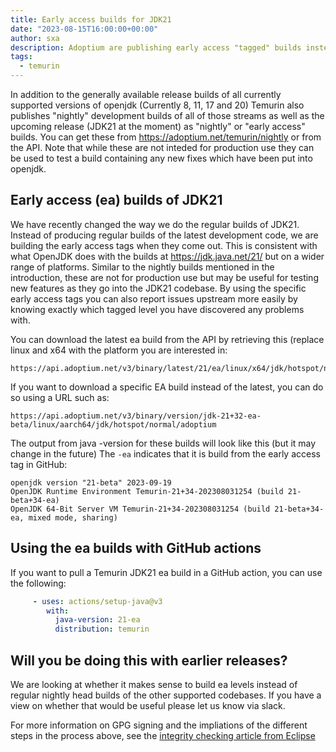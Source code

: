 ```yaml
---
title: Early access builds for JDK21
date: "2023-08-15T16:00:00+00:00"
author: sxa
description: Adoptium are publishing early access "tagged" builds instead of nightlies for JDK21
tags:
  - temurin
---
```

In addition to the generally available release builds of all currently supported
versions of openjdk (Currently 8, 11, 17 and 20) Temurin also publishes "nightly"
development builds of all of those streams as well as the upcoming release (JDK21
at the moment) as "nightly" or "early access" builds. You can get these from
https://adoptium.net/temurin/nightly or from the API. Note that while these are
not inteded for production use they can be used to test a build containing any
new fixes which have been put into openjdk.

## Early access (ea) builds of JDK21

We have recently changed the way we do the regular builds of JDK21.  Instead
of producing regular builds of the latest development code, we are building
the early access tags when they come out.  This is consistent with what
OpenJDK does with the builds at https://jdk.java.net/21/ but on a wider
range of platforms.  Similar to the nightly builds mentioned in the
introduction, these are not for production use but may be useful for testing
new features as they go into the JDK21 codebase.  By using the specific
early access tags you can also report issues upstream more easily by knowing
exactly which tagged level you have discovered any problems with.

You can download the latest ea build from the API by retrieving this (replace
linux and x64 with the platform you are interested in:

```text
https://api.adoptium.net/v3/binary/latest/21/ea/linux/x64/jdk/hotspot/normal/adoptium
```

If you want to download a specific EA build instead of the latest, you can
do so using a URL such as:

```text
https://api.adoptium.net/v3/binary/version/jdk-21+32-ea-beta/linux/aarch64/jdk/hotspot/normal/adoptium
```

The output from java -version for these builds will look like this (but it
may change in the future) The `-ea` indicates that it is build from the
early access tag in GitHub:

```output
openjdk version "21-beta" 2023-09-19
OpenJDK Runtime Environment Temurin-21+34-202308031254 (build 21-beta+34-ea)
OpenJDK 64-Bit Server VM Temurin-21+34-202308031254 (build 21-beta+34-ea, mixed mode, sharing)
```

## Using the ea builds with GitHub actions

If you want to pull a Temurin JDK21 ea build in a GitHub action, you can use
the following:

```yaml
     - uses: actions/setup-java@v3
        with:
          java-version: 21-ea
          distribution: temurin
```

## Will you be doing this with earlier releases?

We are looking at whether it makes sense to build ea levels instead of
regular nightly head builds of the other supported codebases. If you have a
view on whether that would be useful please let us know via slack.

For more information on GPG signing and the impliations of the different steps in the process above, see the
[integrity checking article from Eclipse](https://wiki.eclipse.org/Platform-releng/How_to_check_integrity_of_downloads#Example_of_using_GPG_with_the_checksums_files)
